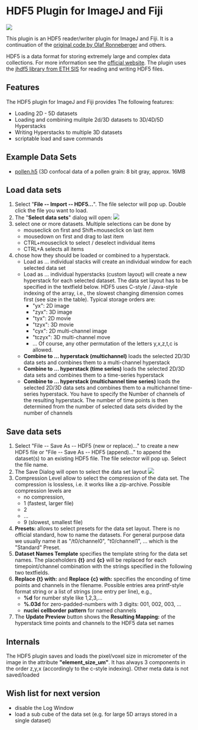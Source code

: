 # HDF5 Plugin for ImageJ and Fiji

[![](https://github.com/fiji/HDF5_Vibez/actions/workflows/build-main.yml/badge.svg)](https://github.com/fiji/HDF5_Vibez/actions/workflows/build-main.yml)

This plugin is an HDF5 reader/writer plugin for ImageJ and Fiji. It is a continuation of the [original code by Olaf Ronneberger](http://lmb.informatik.uni-freiburg.de/resources/opensource/imagej_plugins/hdf5.html) and others.

HDF5 is a data format for storing extremely large and complex data collections. For more information see the [official website](http://hdf.ncsa.uiuc.edu/HDF5/). The plugin uses the [jhdf5 library from ETH SIS](https://wiki-bsse.ethz.ch/display/JHDF5) for reading and writing HDF5 files.

## Features

The HDF5 plugin for ImageJ and Fiji provides The following features:

* Loading 2D - 5D datasets
* Loading and combining mulitple 2d/3D datasets to 3D/4D/5D Hyperstacks
* Writing Hyperstacks to multiple 3D datasets
* scriptable load and save commands

## Example Data Sets

* [pollen.h5](http://lmb.informatik.uni-freiburg.de/resources/opensource/imagej_plugins/samples/pollen.h5) (3D confocal data of a pollen grain: 8 bit gray, approx. 16MB

## Load data sets

1.  Select "__File -- Import -- HDF5...__". The file selector will pop up. Double click the file you want to load.
2.  The "__Select data sets__" dialog will open:
    ![](http://lmb.informatik.uni-freiburg.de/resources/opensource/imagej_plugins/select_data_sets2.png)
3.  select one or more datasets. Multiple selections can be done by
    *   mouseclick on first and Shift+mouseclick on last item
    *   mousedown on first and drag to last item
    *   CTRL+mouseclick to select / deselect individual items
    *   CTRL+A selects all items
4.  chose how they should be loaded or combined to a hyperstack.
    *   Load as ... individual stacks will create an individual window for each selected data set
    *   Load as ... individual hyperstacks (custom layout) will create a new hyperstack for each selected dataset. The data set layout has to be specified in the textfield below. HDF5 uses C-style / Java-style indexing of the array, i.e., the slowest changing dimension comes first (see size in the table). Typical storage orders are:
        * "yx": 2D image
        * "zyx": 3D image
        * "tyx": 2D movie
        * "tzyx": 3D movie
        * "cyx": 2D multi-channel image
        * "tczyx": 3D multi-channel move
        * ...
        Of course, any other permutation of the letters y,x,z,t,c is allowed.
    * __Combine to ... hyperstack (multichannel)__ loads the selected 2D/3D data sets and combines them to a multi-channel hyperstack
    * __Combine to ... hyperstack (time series)__ loads the selected 2D/3D data sets and combines them to a time-series hyperstack
    * __Combine to ... hyperstack (multichannel time series)__ loads the selected 2D/3D data sets and combines them to a multichannel time-series hyperstack. You have to specify the Number of channels of the resulting hyperstack. The number of time points is then determined from the number of selected data sets divided by the number of channels

## Save data sets

1.  Select "File -- Save As -- HDF5 (new or replace)..." to create a new HDF5 file or "File -- Save As -- HDF5 (append)..." to append the dataset(s) to an existing HDF5 file. The file selector will pop up. Select the file name.
2.  The Save Dialog will open to select the data set layout
    ![](http://lmb.informatik.uni-freiburg.de/resources/opensource/imagej_plugins/save_dialog.png)
3.  Compression Level allow to select the compression of the data set. The compression is lossless, i.e. it works like a zip-archive. Possible compression levels are
    *   no compression,
    *   1 (fastest, larger file)
    *   2
    *   ...
    *   9 (slowest, smallest file)
4.  __Presets:__ allows to select presets for the data set layout. There is no official standard, how to name the datasets. For general purpose data we usually name it as "/t0/channel0", "t0/channel1", ... which is the "Standard" Preset.
5.  __Dataset Names Template__ specifies the template string for the data set names. The placeholders __{t}__ and __{c}__ will be replaced for each timepoint/channel combination with the strings specified in the following two textfields.
6.  __Replace {t} with:__ and __Replace {c} with:__ specifies the enconding of time points and channels in the filename. Possible entries area printf-style format string or a list of strings (one entry per line), e.g.,
    *   __%d__ for number style like 1,2,3,...
    *   __%.03d__ for zero-padded-numbers with 3 digits: 001, 002, 003, ...
    *   __nuclei__
        __cellborder__
        __pattern__         for named channels
7. The __Update Preview__ button shows the __Resulting Mapping:__ of the hyperstack time points and channels to the HDF5 data set names

## Internals

The HDF5 plugin saves and loads the pixel/voxel size in micrometer of the image in the attribute __"element_size_um"__. It has always 3 components in the order z,y,x (accordingly to the c-style indexing). Other meta data is not saved/loaded

## Wish list for next version

* disable the Log Window
* load a sub cube of the data set (e.g. for large 5D arrays stored in a single dataset)
